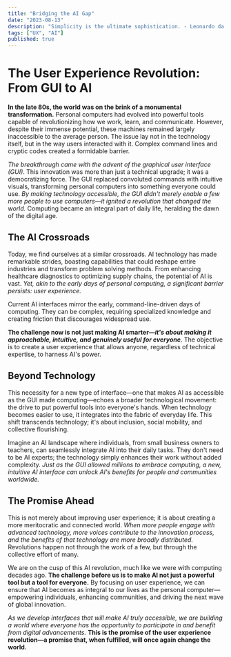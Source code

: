 ```yaml
---
title: "Bridging the AI Gap"
date: "2023-08-13"
description: "Simplicity is the ultimate sophistication. - Leonardo da Vinci"
tags: ["UX", "AI"]
published: true
---
```


# The User Experience Revolution: From GUI to AI

**In the late 80s, the world was on the brink of a monumental transformation.** Personal computers had evolved into powerful tools capable of revolutionizing how we work, learn, and communicate. However, despite their immense potential, these machines remained largely inaccessible to the average person. The issue lay not in the technology itself, but in the way users interacted with it. Complex command lines and cryptic codes created a formidable barrier.

*The breakthrough came with the advent of the graphical user interface (GUI)*. This innovation was more than just a technical upgrade; it was a democratizing force. The GUI replaced convoluted commands with intuitive visuals, transforming personal computers into something everyone could use. *By making technology accessible, the GUI didn't merely enable a few more people to use computers—it ignited a revolution that changed the world.* Computing became an integral part of daily life, heralding the dawn of the digital age.

## The AI Crossroads

Today, we find ourselves at a similar crossroads. AI technology has made remarkable strides, boasting capabilities that could reshape entire industries and transform problem solving methods. From enhancing healthcare diagnostics to optimizing supply chains, the potential of AI is vast. *Yet, akin to the early days of personal computing, a significant barrier persists: user experience.*

Current AI interfaces mirror the early, command-line-driven days of computing. They can be complex, requiring specialized knowledge and creating friction that discourages widespread use.

**The challenge now is not just making AI smarter—*it's about making it approachable, intuitive, and genuinely useful for everyone***. The objective is to create a user experience that allows anyone, regardless of technical expertise, to harness AI's power.

## Beyond Technology

This necessity for a new type of interface—one that makes AI as accessible as the GUI made computing—echoes a broader technological movement: the drive to put powerful tools into everyone's hands. When technology becomes easier to use, it integrates into the fabric of everyday life. This shift transcends technology; it's about inclusion, social mobility, and collective flourishing.

Imagine an AI landscape where individuals, from small business owners to teachers, can seamlessly integrate AI into their daily tasks. They don't need to be AI experts; the technology simply enhances their work without added complexity. *Just as the GUI allowed millions to embrace computing, a new, intuitive AI interface can unlock AI's benefits for people and communities worldwide.*

## The Promise Ahead

This is not merely about improving user experience; it is about creating a more meritocratic and connected world. *When more people engage with advanced technology, more voices contribute to the innovation process, and the benefits of that technology are more broadly distributed.* Revolutions happen not through the work of a few, but through the collective effort of many.

We are on the cusp of this AI revolution, much like we were with computing decades ago. **The challenge before us is to make AI not just a powerful tool but a tool for everyone.** By focusing on user experience, we can ensure that AI becomes as integral to our lives as the personal computer—empowering individuals, enhancing communities, and driving the next wave of global innovation.

*As we develop interfaces that will make AI truly accessible, we are building a world where everyone has the opportunity to participate in and benefit from digital advancements.* **This is the promise of the user experience revolution—a promise that, when fulfilled, will once again change the world.**
